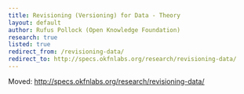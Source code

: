 ```yaml
---
title: Revisioning (Versioning) for Data - Theory
layout: default
author: Rufus Pollock (Open Knowledge Foundation)
research: true
listed: true
redirect_from: /revisioning-data/
redirect_to: http://specs.okfnlabs.org/research/revisioning-data/
---
```


Moved: <http://specs.okfnlabs.org/research/revisioning-data/>
